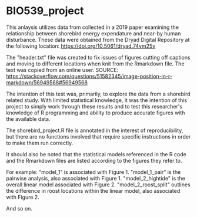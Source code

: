 # BIO539_project
This anlaysis utilizes data from collected in a 2019 paper examining the relationship between shorebird energy expendature and near-by human disturbance. 
These data were obtained from the Dryad Digital Repository at the following location: 
  https://doi.org/10.5061/dryad.74vm25v


The "header.txt" file was created to fix issues of figures cutting off captions and moving to different locations when knit from the Rmarkdown file. The text was copied from an online user. SOURCE: https://stackoverflow.com/questions/51582345/image-position-in-r-markdown/56949568#56949568


The intention of this test was, primarily, to explore the data from a shorebird related study. With limited statistical knowledge, it was the intention of this project to simply work through these results and to test this researcher's knowledge of R programming and ability to produce accurate figures with the available data. 


The shorebird_project.R file is annotated in the interest of reproducibility, but there are no functions involved that require specific instructions in order to make them run correctly. 


It should also be noted that the statistical models referenced in the R code and the Rmarkdown files are listed according to the figures they refer to. 

For example: 
"model_1" is associated with Figure 1.
"model_1_pair" is the pairwise analysis, also associated with Figure 1.
"model_2_hightide" is the overall linear model associated with Figure 2.
"model_2_roost_split" outlines the difference in roost locations within the linear model, also associated with Figure 2.

And so on.